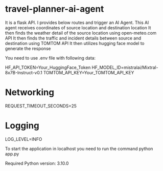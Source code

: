 # travel-planner-ai-agent
It is a flask API. I provides below routes and trigger an AI Agent.
This AI agent receives coordinates of source location and destination location
It then finds the weather detail of the source location using open-meteo.com API
It then finds the traffic and incident details between source and destination using TOMTOM API
It then utilizes hugging face model to generate the response

You need to use .env file with following data:

HF_API_TOKEN=Your_HuggingFace_Token
HF_MODEL_ID=mistralai/Mixtral-8x7B-Instruct-v0.1
TOMTOM_API_KEY=Your_TOMTOM_API_KEY
# Networking
REQUEST_TIMEOUT_SECONDS=25
# Logging
LOG_LEVEL=INFO

To start the application in localhost you need to run the command 
    python app.py

Required Python version: 3.10.0